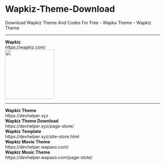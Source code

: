 # Wapkiz-Theme-Download
Download Wapkiz Theme And Codes For Free - Wapka Theme - Wapkiz Theme
<hr>
<b> Wapkiz </b><br>
https://wapkiz.com/ <br> <img src="https://wapkiz.com/img/wapkiz.com.png" width="160px">
<hr>
<b> Wapkiz Theme </b><br>
https://devhelper.xyz <br>
<b> Wapkiz Theme Download  </b><br>
https://devhelper.xyz/page-store/  <br>
<b> Wapkiz Template </b> <br>
https://devhelper.xyz/site-store.html  <br>
<b> Wapkiz Movie Theme </b> <br>
https://devhelper.wapaxo.com/  <br>
<b> Wapkiz Music Theme</b><br>
https://devhelper.wapaxo.com/page-stote/  <br>
